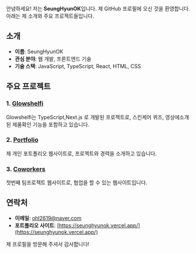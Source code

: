 안녕하세요! 저는 **SeungHyunOK**입니다. 제 GitHub 프로필에 오신 것을 환영합니다. 아래는 제 소개와 주요 프로젝트들입니다.

## 소개

- **이름**: SeungHyunOK
- **관심 분야**: 웹 개발, 프론트엔드 기술
- **기술 스택**: JavaScript, TypeScript, React, HTML, CSS

## 주요 프로젝트

### 1. <a href="https://glowshelfie.vercel.app/" target="_blank" rel="noreferrer">Glowshelfi</a>

Glowshelfi는 TypeScript,Next.js 로 개발된 프로젝트로, 스킨케어 퀴즈, 영상에소걔된 제품확인 기능을 포함하고 있습니다. 

### 2. <a href="https://seunghyunok.vercel.app/" target="_blank" rel="noreferrer">Portfolio</a>

제 개인 포트폴리오 웹사이트로, 프로젝트와 경력을 소개하고 있습니다. 

### 3. <a href="https://coworkers-colla.netlify.app/" target="_blank" rel="noreferrer">Coworkers</a>

첫번째 팀프로젝트 웹사이트로, 협업을 할 수 있는 웹사이트입니다.

## 연락처

- **이메일**: [ohl2619@naver.com](mailto:ohl2619@naver.com)
- **포트폴리오 사이트**: [https://seunghyunok.vercel.app/](https://seunghyunok.vercel.app/)

제 프로필을 방문해 주셔서 감사합니다! 
